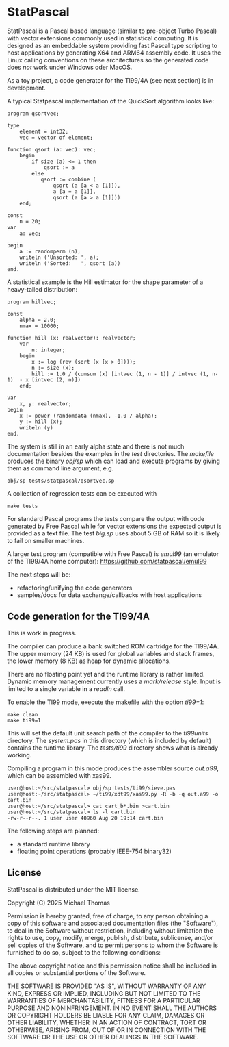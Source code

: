 # StatPascal

StatPascal is a Pascal based language (similar to pre-object Turbo Pascal)
with vector extensions commonly used in statistical computing.  It is
designed as an embeddable system providing fast Pascal type scripting to
host applications by generating X64 and ARM64 assembly code.  It uses the
Linux calling conventions on these architectures so the generated code does
*not* work under Windows oder MacOS.

As a toy project, a code generator for the TI99/4A (see next section) is in
development.

A typical Statpascal implementation of the QuickSort algorithm looks like:

    program qsortvec;

    type 
        element = int32;
        vec = vector of element;

    function qsort (a: vec): vec;
        begin
            if size (a) <= 1 then
                qsort := a
            else
               qsort := combine (
                   qsort (a [a < a [1]]), 
                   a [a = a [1]], 
                   qsort (a [a > a [1]]))
        end;

    const
        n = 20;
    var 
        a: vec;

    begin
        a := randomperm (n);
        writeln ('Unsorted: ', a);
        writeln ('Sorted:   ', qsort (a))
    end.

A statistical example is the Hill estimator for the shape parameter of a
heavy-tailed distribution:

    program hillvec;

    const 
        alpha = 2.0;
        nmax = 10000;

    function hill (x: realvector): realvector;
        var 
            n: integer;
        begin
            x := log (rev (sort (x [x > 0])));
            n := size (x);
            hill := 1.0 / (cumsum (x) [intvec (1, n - 1)] / intvec (1, n-1)  - x [intvec (2, n)])
        end;

    var 
        x, y: realvector;
    begin
        x := power (randomdata (nmax), -1.0 / alpha);
        y := hill (x);
        writeln (y)
    end.


The system is still in an early alpha state and there is not much
documentation besides the examples in the *test* directories. The *makefile*
produces the binary *obj/sp* which can load and execute programs by giving
them as command line argument, e.g.

    obj/sp tests/statpascal/qsortvec.sp

A collection of regression tests can be executed with

    make tests

For standard Pascal programs the tests compare the output with code
generated by Free Pascal while for vector extensions the expected output is
provided as a text file. The test *big.sp* uses about 5 GB of RAM so it is
likely to fail on smaller machines.

A larger test program (compatible with Free Pascal) is *emul99*
(an emulator of the TI99/4A home computer):
https://github.com/statpascal/emul99

The next steps will be:

- refactoring/unifying the code generators
- samples/docs for data exchange/callbacks with host applications

## Code generation for the TI99/4A

This is work in progress.

The compiler can produce a bank switched ROM cartridge for the TI99/4A. The upper memory
(24 KB) is used for global variables and stack frames, the lower memory (8
KB) as heap for dynamic allocations.

There are no floating point yet and the runtime library is rather limited. 
Dynamic memory management currently uses a *mark/release* style. Input is
limited to a single variable in a *readln* call.

To enable the TI99 mode, execute the makefile with the option *ti99=1*:

```
make clean
make ti99=1
```

This will set the default unit search path of the compiler to the *ti99units* directory. The
*system.pas* in this directory (which is included by default) contains the
runtime library. The *tests/ti99* directory shows what is
already working.

Compiling a program in this mode produces the assembler source *out.a99*,
which can be assembled with xas99.

```
user@host:~/src/statpascal> obj/sp tests/ti99/sieve.pas 
user@host:~/src/statpascal> ~/ti99/xdt99/xas99.py -R -b -q out.a99 -o cart.bin
user@host:~/src/statpascal> cat cart_b*.bin >cart.bin
user@host:~/src/statpascal> ls -l cart.bin 
-rw-r--r--. 1 user user 40960 Aug 20 19:14 cart.bin
```

The following steps are planned:

- a standard runtime library
- floating point operations (probably IEEE-754 binary32)

## License

StatPascal is distributed under the MIT license.

Copyright (C) 2025 Michael Thomas

Permission is hereby granted, free of charge, to any person obtaining a copy
of this software and associated documentation files (the "Software"), to deal
in the Software without restriction, including without limitation the rights
to use, copy, modify, merge, publish, distribute, sublicense, and/or sell
copies of the Software, and to permit persons to whom the Software is
furnished to do so, subject to the following conditions:

The above copyright notice and this permission notice shall be included in all
copies or substantial portions of the Software.

THE SOFTWARE IS PROVIDED "AS IS", WITHOUT WARRANTY OF ANY KIND, EXPRESS OR
IMPLIED, INCLUDING BUT NOT LIMITED TO THE WARRANTIES OF MERCHANTABILITY,
FITNESS FOR A PARTICULAR PURPOSE AND NONINFRINGEMENT. IN NO EVENT SHALL THE
AUTHORS OR COPYRIGHT HOLDERS BE LIABLE FOR ANY CLAIM, DAMAGES OR OTHER
LIABILITY, WHETHER IN AN ACTION OF CONTRACT, TORT OR OTHERWISE, ARISING FROM,
OUT OF OR IN CONNECTION WITH THE SOFTWARE OR THE USE OR OTHER DEALINGS IN THE
SOFTWARE.
